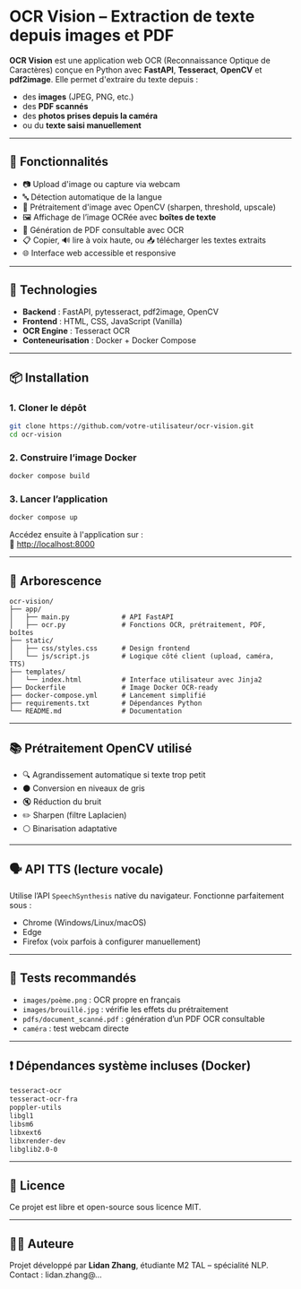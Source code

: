 # OCR Vision – Extraction de texte depuis images et PDF

**OCR Vision** est une application web OCR (Reconnaissance Optique de Caractères) conçue en Python avec **FastAPI**, **Tesseract**, **OpenCV** et **pdf2image**. Elle permet d'extraire du texte depuis :
- des **images** (JPEG, PNG, etc.)
- des **PDF scannés**
- des **photos prises depuis la caméra**
- ou du **texte saisi manuellement**

---

## 🚀 Fonctionnalités

- 📷 Upload d'image ou capture via webcam
- 🔤 Détection automatique de la langue
- 🧠 Prétraitement d'image avec OpenCV (sharpen, threshold, upscale)
- 🖼️ Affichage de l’image OCRée avec **boîtes de texte**
- 📄 Génération de PDF consultable avec OCR
- 📋 Copier, 🔊 lire à voix haute, ou 📥 télécharger les textes extraits
- 🌐 Interface web accessible et responsive

---

## 🧰 Technologies

- **Backend** : FastAPI, pytesseract, pdf2image, OpenCV
- **Frontend** : HTML, CSS, JavaScript (Vanilla)
- **OCR Engine** : Tesseract OCR
- **Conteneurisation** : Docker + Docker Compose

---

## 📦 Installation

### 1. Cloner le dépôt

```bash
git clone https://github.com/votre-utilisateur/ocr-vision.git
cd ocr-vision
```

### 2. Construire l’image Docker

```bash
docker compose build
```

### 3. Lancer l’application

```bash
docker compose up
```

Accédez ensuite à l'application sur :  
📍 [http://localhost:8000](http://localhost:8000)

---

## 📁 Arborescence

```
ocr-vision/
├── app/
│   ├── main.py             # API FastAPI
│   ├── ocr.py              # Fonctions OCR, prétraitement, PDF, boîtes
├── static/
│   ├── css/styles.css      # Design frontend
│   └── js/script.js        # Logique côté client (upload, caméra, TTS)
├── templates/
│   └── index.html          # Interface utilisateur avec Jinja2
├── Dockerfile              # Image Docker OCR-ready
├── docker-compose.yml      # Lancement simplifié
├── requirements.txt        # Dépendances Python
└── README.md               # Documentation
```

---

## 📚 Prétraitement OpenCV utilisé

- 🔍 Agrandissement automatique si texte trop petit
- ⚫ Conversion en niveaux de gris
- 🔇 Réduction du bruit
- ✏️ Sharpen (filtre Laplacien)
- ⚪ Binarisation adaptative

---

## 🗣️ API TTS (lecture vocale)

Utilise l’API `SpeechSynthesis` native du navigateur. Fonctionne parfaitement sous :
- Chrome (Windows/Linux/macOS)
- Edge
- Firefox (voix parfois à configurer manuellement)

---

## 🧪 Tests recommandés

- `images/poème.png` : OCR propre en français
- `images/brouillé.jpg` : vérifie les effets du prétraitement
- `pdfs/document_scanné.pdf` : génération d’un PDF OCR consultable
- `caméra` : test webcam directe

---

## ❗ Dépendances système incluses (Docker)

```bash
tesseract-ocr
tesseract-ocr-fra
poppler-utils
libgl1
libsm6
libxext6
libxrender-dev
libglib2.0-0
```

---

## 📝 Licence

Ce projet est libre et open-source sous licence MIT.

---

## 👩‍💻 Auteure

Projet développé par **Lidan Zhang**, étudiante M2 TAL – spécialité NLP.  
Contact : lidan.zhang@…